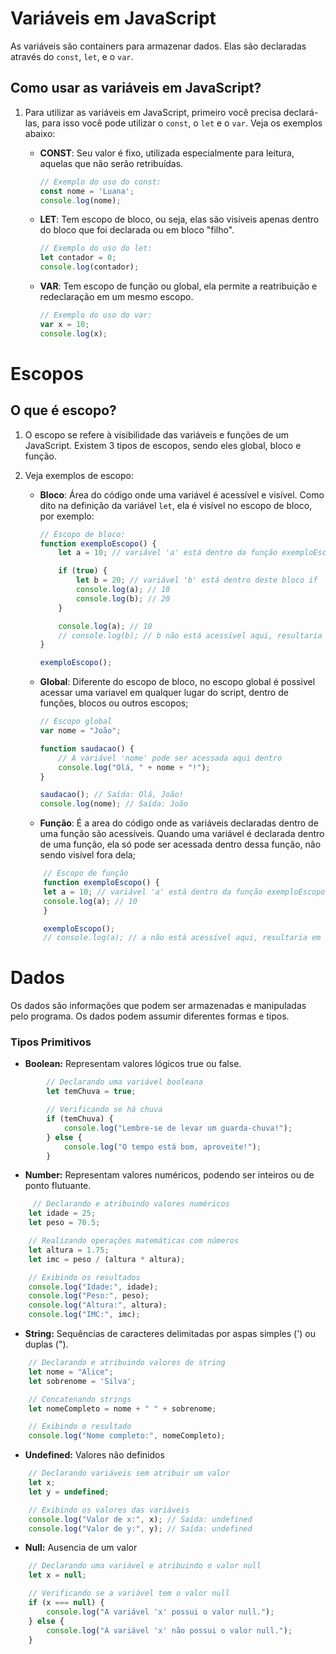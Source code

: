 # Variáveis em JavaScript 

As variáveis são containers para armazenar dados. Elas são declaradas através do `const`, `let`, e o `var`.

## Como usar as variáveis em JavaScript?

1. Para utilizar as variáveis em JavaScript, primeiro você precisa declará-las, para isso você pode utilizar o `const`, o `let` e o `var`. Veja os exemplos abaixo:

   - **CONST**: Seu valor é fixo, utilizada especialmente para leitura, aquelas que não serão retribuídas.
   
        ```javascript
        // Exemplo do uso do const:
        const nome = 'Luana';
        console.log(nome);
        ```

   - **LET**: Tem escopo de bloco, ou seja, elas são visíveis apenas dentro do bloco que foi declarada ou em bloco "filho".
   
        ```javascript
        // Exemplo do uso do let:
        let contador = 0;
        console.log(contador);
        ```

   - **VAR**: Tem escopo de função ou global, ela permite a reatribuição e redeclaração em um mesmo escopo.
   
        ```javascript
        // Exemplo do uso do var:
        var x = 10;
        console.log(x);
        ```

# Escopos 

## O que é escopo?

1. O escopo se refere à visibilidade das variáveis e funções de um JavaScript. Existem 3 tipos de escopos, sendo eles global, bloco e função.

2. Veja exemplos de escopo:

   - **Bloco**: Área do código onde uma variável é acessível e visível. Como dito na definição da variável `let`, ela é visível no escopo de bloco, por exemplo:
   
        ```javascript
        // Escopo de bloco:
        function exemploEscopo() {
            let a = 10; // variável 'a' está dentro da função exemploEscopo
    
            if (true) {
                let b = 20; // variável 'b' está dentro deste bloco if
                console.log(a); // 10
                console.log(b); // 20
            }
    
            console.log(a); // 10
            // console.log(b); // b não está acessível aqui, resultaria em erro
        }
    
        exemploEscopo();
        ```
    - **Global**: Diferente do escopo de bloco, no escopo global é possivel acessar uma variavel em qualquer lugar do script, dentro de funções, blocos ou outros escopos;
        ```javascript
        // Escopo global
        var nome = "João";

        function saudacao() {
            // A variável 'nome' pode ser acessada aqui dentro
            console.log("Olá, " + nome + "!");
        }

        saudacao(); // Saída: Olá, João!
        console.log(nome); // Saída: João
        ```

    - **Função**: É a area do código onde as variáveis declaradas dentro de uma função são acessíveis. Quando uma variável é declarada dentro de uma função, ela só pode ser acessada dentro dessa função, não sendo visível fora dela;
    ```javascript
        // Escopo de função
        function exemploEscopo() {
        let a = 10; // variável 'a' está dentro da função exemploEscopo
        console.log(a); // 10
        }

        exemploEscopo();
        // console.log(a); // a não está acessível aqui, resultaria em erro
    ```

# Dados 
Os dados são informações que podem ser armazenadas e manipuladas pelo programa. Os dados podem assumir diferentes formas e tipos.
### Tipos Primitivos
- **Boolean:** Representam valores lógicos true ou false.
```javascript
        // Declarando uma variável booleana
        let temChuva = true;

        // Verificando se há chuva
        if (temChuva) {
            console.log("Lembre-se de levar um guarda-chuva!");
        } else {
            console.log("O tempo está bom, aproveite!");
        }

```

- **Number:** Representam valores numéricos, podendo ser inteiros ou de ponto flutuante.
```javascript
     // Declarando e atribuindo valores numéricos
    let idade = 25;
    let peso = 70.5;

    // Realizando operações matemáticas com números
    let altura = 1.75;
    let imc = peso / (altura * altura);

    // Exibindo os resultados
    console.log("Idade:", idade);
    console.log("Peso:", peso);
    console.log("Altura:", altura);
    console.log("IMC:", imc);
```

- **String:** Sequências de caracteres delimitadas por aspas simples (') ou duplas (").
```javascript
    // Declarando e atribuindo valores de string
    let nome = "Alice";
    let sobrenome = 'Silva';

    // Concatenando strings
    let nomeCompleto = nome + " " + sobrenome;

    // Exibindo o resultado
    console.log("Nome completo:", nomeCompleto);
```

- **Undefined:** Valores não definidos 
```javascript
    // Declarando variáveis sem atribuir um valor
    let x;
    let y = undefined;

    // Exibindo os valores das variáveis
    console.log("Valor de x:", x); // Saída: undefined
    console.log("Valor de y:", y); // Saída: undefined
```

- **Null:** Ausencia de um valor
```javascript
    // Declarando uma variável e atribuindo o valor null
    let x = null;

    // Verificando se a variável tem o valor null
    if (x === null) {
        console.log("A variável 'x' possui o valor null.");
    } else {
        console.log("A variável 'x' não possui o valor null.");
    }
```






